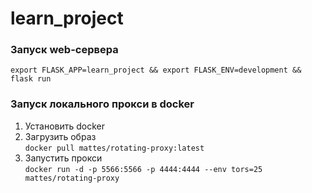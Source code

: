 # learn_project

### Запуск web-сервера <br>
`export FLASK_APP=learn_project && export FLASK_ENV=development && flask run`

### Запуск локального прокси в docker
1. Установить docker
2. Загрузить образ <br>
`docker pull mattes/rotating-proxy:latest`
3. Запустить прокси <br>
`docker run -d -p 5566:5566 -p 4444:4444 --env tors=25 mattes/rotating-proxy`